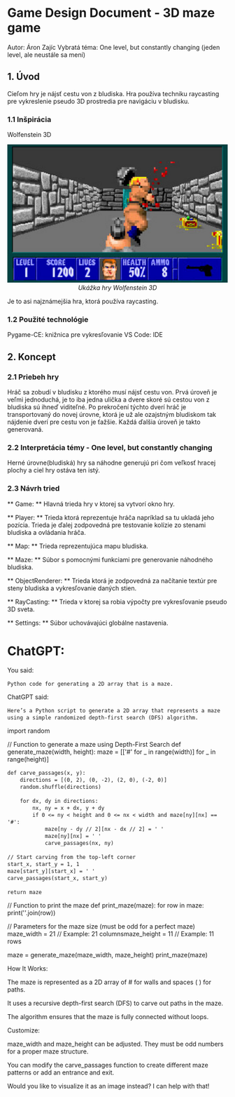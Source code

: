 # Game Design Document - 3D maze game

Autor: Áron Zajíc
Vybratá téma: One level, but constantly changing (jeden level, ale neustále sa mení)

## 1. Úvod

Cieľom hry je nájsť cestu von z bludiska. Hra používa techniku raycasting pre vykreslenie pseudo 3D prostredia pre navigáciu v bludisku.

### 1.1 Inšpirácia

Wolfenstein 3D

<p align="center">
  <img src="https://github.com/AronZajic/ZajicOT/blob/main/screenshot.jpg" alt="Wolfenstein 3D">
  <br>
  <em>Ukážka hry Wolfenstein 3D</em>
</p>


Je to asi najznámejšia hra, ktorá používa raycasting.

### 1.2 Použité technológie

Pygame-CE: knižnica pre vykresľovanie
VS Code: IDE

## 2. Koncept

### 2.1 Priebeh hry

Hráč sa zobudí v bludisku z ktorého musí nájsť cestu von. Prvá úroveň je veľmi jednoduchá, je to iba jedna ulička a dvere skoré sú cestou von z bludiska sú ihneď viditeľné. Po prekročení týchto dverí hráč je transportovaný do novej úrovne, ktorá je už ale ozajstným bludiskom tak nájdenie dverí pre cestu von je ťažšie. Každá ďalšia úroveň je takto generovaná.

### 2.2 Interpretácia témy - One level, but constantly changing

Herné úrovne(bludiská) hry sa náhodne generujú pri čom veľkosť hracej plochy a ciel hry ostáva ten istý.

### 2.3 Návrh tried

** Game: ** Hlavná trieda hry v ktorej sa vytvorí okno hry.

** Player: ** Trieda ktorá reprezentuje hráča napríklad sa tu ukladá jeho pozícia. Trieda je ďalej zodpovedná pre testovanie kolízie zo stenami bludiska a ovládania hráča.

** Map: ** Trieda reprezentujúca mapu bludiska.

** Maze: ** Súbor s pomocnými funkciami pre generovanie náhodného bludiska.

** ObjectRenderer: ** Trieda ktorá je zodpovedná za načítanie textúr pre steny bludiska a vykresľovanie daných stien.

** RayCasting: ** Trieda v ktorej sa robia výpočty pre vykresľovanie pseudo 3D sveta.

** Settings: ** Súbor uchovávajúci globálne nastavenia.

# ChatGPT:

You said:

    Python code for generating a 2D array that is a maze.
    
ChatGPT said:

    Here’s a Python script to generate a 2D array that represents a maze using a simple randomized depth-first search (DFS) algorithm.
    
import random

// Function to generate a maze using Depth-First Search
def generate_maze(width, height):
    maze = [['#' for _ in range(width)] for _ in range(height)]
    
    def carve_passages(x, y):
        directions = [(0, 2), (0, -2), (2, 0), (-2, 0)]
        random.shuffle(directions)
        
        for dx, dy in directions:
            nx, ny = x + dx, y + dy
            if 0 <= ny < height and 0 <= nx < width and maze[ny][nx] == '#':
                maze[ny - dy // 2][nx - dx // 2] = ' '
                maze[ny][nx] = ' '
                carve_passages(nx, ny)
                
    // Start carving from the top-left corner
    start_x, start_y = 1, 1
    maze[start_y][start_x] = ' '
    carve_passages(start_x, start_y)
    
    return maze
    
// Function to print the maze
def print_maze(maze):
    for row in maze:
        print(''.join(row))
        
// Parameters for the maze size (must be odd for a perfect maze)
maze_width = 21  // Example: 21
columnsmaze_height = 11  // Example: 11 rows

maze = generate_maze(maze_width, maze_height)
print_maze(maze)

How It Works:

The maze is represented as a 2D array of # for walls and spaces ( ) for paths.

It uses a recursive depth-first search (DFS) to carve out paths in the maze.

The algorithm ensures that the maze is fully connected without loops.

Customize:

maze_width and maze_height can be adjusted. They must be odd numbers for a proper maze structure.

You can modify the carve_passages function to create different maze patterns or add an entrance and exit.

Would you like to visualize it as an image instead? I can help with that!


